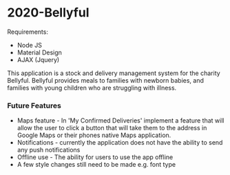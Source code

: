 # 2020-Bellyful

Requirements:
* Node JS
* Material Design
* AJAX (Jquery)


This application is a stock and delivery management system for the charity Bellyful. Bellyful provides meals to families with newborn babies, and families with young children who are struggling with illness.


### Future Features
- Maps feature - In 'My Confirmed Deliveries' implement a feature that will allow the user to click a button that will take them to the address in Google Maps or their phones native Maps application.
- Notifications - currently the application does not have the ability to send any push notifications
- Offline use - The ability for users to use the app offline
- A few style changes still need to be made e.g. font type
